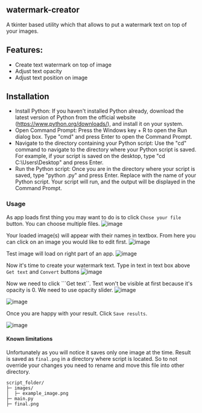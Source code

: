 ## watermark-creator

A tkinter based utility which that allows to put a watermark text on top of your images.


## Features:

- Create text watermark on top of image
- Adjust text opacity
- Adjust text position on image

## Installation
- Install Python: If you haven't installed Python already, download the latest version of Python from the official website (https://www.python.org/downloads/), and install it on your system.
- Open Command Prompt: Press the Windows key + R to open the Run dialog box. Type "cmd" and press Enter to open the Command Prompt.
- Navigate to the directory containing your Python script: Use the "cd" command to navigate to the directory where your Python script is saved. For example, if your script is saved on the desktop, type "cd C:\Users<username>\Desktop" and press Enter.
- Run the Python script: Once you are in the directory where your script is saved, type "python <filename>.py" and press Enter. Replace <filename> with the name of your Python script. Your script will run, and the output will be displayed in the Command Prompt.

### Usage
As app loads first thing you may want to do is to click ``` Chose your file ``` button. You can choose multiple files.
![image](https://user-images.githubusercontent.com/106775028/226755026-c2d2afea-5a5a-4c7d-9184-ceaeaa6171ba.png)

Your loaded image(s) will appear with their names in textbox. From here you can click on an image you would like to edit first.
![image](https://user-images.githubusercontent.com/106775028/226755381-23133eb2-1a1d-44cc-a466-d50b737d3a28.png)

Test image will load on right part of an app. 
![image](https://user-images.githubusercontent.com/106775028/226755453-55fda130-ddcb-4188-8834-de218330b634.png)

Now it's time to create your watermark text.
Type in text in text box above ```Get text``` and ```Convert``` buttons
![image](https://user-images.githubusercontent.com/106775028/226755513-c9d7c140-6d1b-46e3-b9f0-10e76b19ad3a.png)

Now we need to click ```Get text``. Text won't be visible at first because it's opacity is 0. We need to use opacity slider.
![image](https://user-images.githubusercontent.com/106775028/226755680-034d4584-23e3-4cab-82ec-8c6546bcb978.png)

![image](https://user-images.githubusercontent.com/106775028/226755655-50bcc46f-80a0-494c-b549-880b6842fbc9.png)

Once you are happy with your result. Click ```Save results```.

![image](https://user-images.githubusercontent.com/106775028/226756419-d5ea50f3-96d4-433a-b982-be58901c7554.png)

#### Known limitations
Unfortunately as you will notice it saves only one image at the time. Result is saved as ```final.png``` in a directory where script is located. So to not override your changes you need to rename and move this file into other directory.
``` 
script_folder/
├─ images/
│  ├─ example_image.png
├─ main.py
├─ final.png
```



